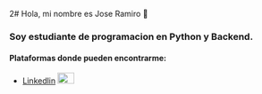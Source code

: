 2# Hola, mi nombre es Jose Ramiro 👋

### Soy estudiante de programacion en Python y Backend.

#### Plataformas donde pueden encontrarme:
- [Linkedlin](https://www.linkedin.com/in/ramirofordev01?lipi=urn%3Ali%3Apage%3Ad_flagship3_profile_view_base_contact_details%3BmHkNlLP1TyqPmhK6dTvY5g%3D%3D) <img src = "https://img.icons8.com/color/512/linkedin.png" width = 30 height = 20>
